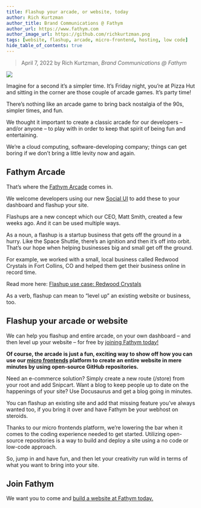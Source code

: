 ```yaml
---
title: Flashup your arcade, or website, today
author: Rich Kurtzman
author_title: Brand Communications @ Fathym
author_url: https://www.fathym.com
author_image_url: https://github.com/richkurtzman.png
tags: [website, flashup, arcade, micro-frontend, hosting, low code]
hide_table_of_contents: true
---
```


> April 7, 2022 by Rich Kurtzman, _Brand Communications @ Fathym_

![](/img/arcademachines.jpg)

Imagine for a second it’s a simpler time. It’s Friday night, you’re at Pizza Hut and sitting in the corner are those couple of arcade games. It’s party time!  

There’s nothing like an arcade game to bring back nostalgia of the 90s, simpler times, and fun. 

We thought it important to create a classic arcade for our developers – and/or anyone – to play with in order to keep that spirit of being fun and entertaining.  

We’re a cloud computing, software-developing company; things can get boring if we don’t bring a little levity now and again.  

## Fathym Arcade

That’s where the [Fathym Arcade](https://arcade.fathym.com) comes in.  

We welcome developers using our new [Social UI](https://www.fathym.com/blog/articles/2022/march/2022-03-02-introducing-fathyms-social-ui) to add these to your dashboard and flashup your site.  

Flashups are a new concept which our CEO, Matt Smith, created a few weeks ago. And it can be used multiple ways.  

As a noun, a flashup is a startup business that gets off the ground in a hurry. Like the Space Shuttle, there’s an ignition and then it’s off into orbit. That’s our hope when helping businesses big and small get off the ground.  

For example, we worked with a small, local business called Redwood Crystals in Fort Collins, CO and helped them get their business online in record time.  

Read more here: [Flashup use case: Redwood Crystals](https://www.fathym.com/blog/articles/2022/february/2022-02-23-flashup-use-case-redwood-crystals)  

As a verb, flashup can mean to “level up” an existing website or business, too.  

## Flashup your arcade or website

We can help you flashup and entire arcade, on your own dashboard – and then level up your website – for free by [joining Fathym today!](https://www.fathym.com/dashboard) 

**Of course, the arcade is just a fun, exciting way to show off how you can use our [micro frontends](https://www.fathym.com/blog/articles/2022/march/2022-03-14-a-simple-micro-frontends-explainer) platform to create an entire website in mere minutes by using open-source GitHub repositories.**  

Need an e-commerce solution? Simply create a new route (/store) from your root and add Snipcart. Want a blog to keep people up to date on the happenings of your site? Use Docusaurus and get a blog going in minutes.  

You can flashup an existing site and add that missing feature you’ve always wanted too, if you bring it over and have Fathym be your webhost on steroids.   

Thanks to our micro frontends platform, we’re lowering the bar when it comes to the coding experience needed to get started. Utilizing open-source repositories is a way to build and deploy a site using a no code or low-code approach. 

So, jump in and have fun, and then let your creativity run wild in terms of what you want to bring into your site.  

 ## Join Fathym

We want you to come and [build a website at Fathym today.](www.fathym.com/dashboard)
